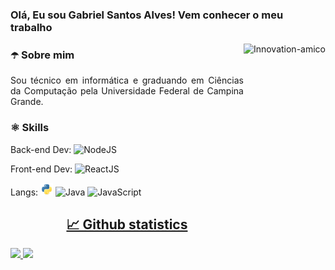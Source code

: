 ### Olá, Eu sou Gabriel Santos Alves! Vem conhecer o meu trabalho
<a href="https://ibb.co/4SMnQJq"><img height="300px" src="https://i.ibb.co/QHn35Xg/Innovation-amico.png" alt="Innovation-amico" border="0" align="right"></a>

### ☂️ Sobre mim 

<p align="justify">Sou técnico em informática e graduando em Ciências da Computação pela Universidade Federal de Campina Grande.</p>

### ⚛️ Skills  

Back-end Dev: 
<img width ='20px' src ='https://raw.githubusercontent.com/rahulbanerjee26/githubAboutMeGenerator/main/icons/nodejs.svg' alt="NodeJS">

Front-end Dev: 
<img width ='20px' src ='https://raw.githubusercontent.com/rahulbanerjee26/githubAboutMeGenerator/main/icons/reactjs.svg' alt="ReactJS">


Langs:
<img src="https://raw.githubusercontent.com/devicons/devicon/master/icons/python/python-original.svg" alt="Python" width="20"/>
<img src="https://cdn.jsdelivr.net/gh/devicons/devicon/icons/java/java-original.svg" alt="Java" width="20"/>
<img src="https://cdn.jsdelivr.net/gh/devicons/devicon/icons/javascript/javascript-original.svg" alt="JavaScript" width="20"/>




<a href="https://github.com/kpzinnm">
  
<h2 align="center"> 📈 Github statistics </h2>
<div display="flex">
  <img height="150" src="https://github-readme-stats.vercel.app/api?username=kpzinnm&show_icons=true&theme=nightowl" style="max-width: 69%;">
  <img height="150"  src="https://github-readme-stats.vercel.app/api/top-langs/?username=kpzinnm&layout=compact&theme=nightowl" style="max-width: 29%;"> 
</div>



